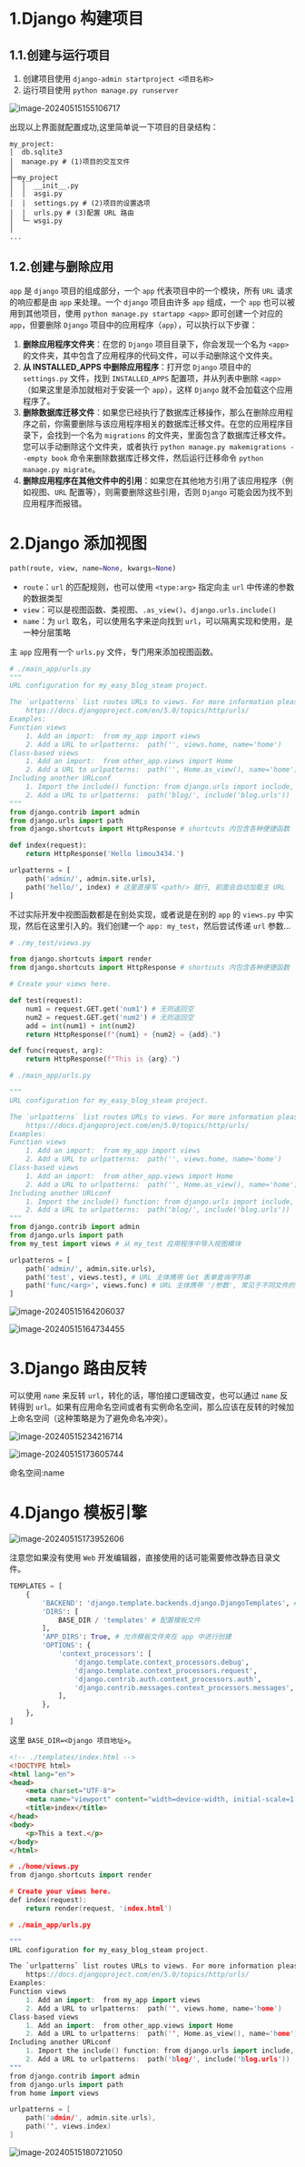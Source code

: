# 1.Django 构建项目

## 1.1.创建与运行项目

1.   创建项目使用 `django-admin startproject <项目名称>`
2.   运行项目使用 `python manage.py runserver`

![image-20240515155106717](./assets/image-20240515155106717.png)

出现以上界面就配置成功,这里简单说一下项目的目录结构：

```shell
my_project:
│  db.sqlite3
│  manage.py # (1)项目的交互文件
│
├─my_project
│  │  __init__.py
│  │  asgi.py
│  │  settings.py # (2)项目的设置选项
│  │  urls.py # (3)配置 URL 路由
│  └─ wsgi.py 
│
...
```

## 1.2.创建与删除应用

`app` 是 `django` 项目的组成部分，一个 `app` 代表项目中的一个模块，所有 `URL` 请求的响应都是由 `app` 来处理。一个 `django` 项目由许多 `app` 组成，一个 `app` 也可以被用到其他项目，使用 `python manage.py startapp <app>` 即可创建一个对应的 `app`，但要删除 `Django` 项目中的应用程序（`app`），可以执行以下步骤：

1.  **删除应用程序文件夹**：在您的 `Django` 项目目录下，你会发现一个名为 `<app>` 的文件夹，其中包含了应用程序的代码文件，可以手动删除这个文件夹。
2.  **从 INSTALLED_APPS 中删除应用程序**：打开您 `Django` 项目中的 `settings.py` 文件，找到 `INSTALLED_APPS` 配置项，并从列表中删除 `<app>`（如果这里是添加就相对于安装一个 `app`），这样 `Django` 就不会加载这个应用程序了。
3.  **删除数据库迁移文件**：如果您已经执行了数据库迁移操作，那么在删除应用程序之前，你需要删除与该应用程序相关的数据库迁移文件。在您的应用程序目录下，会找到一个名为 `migrations` 的文件夹，里面包含了数据库迁移文件。您可以手动删除这个文件夹，或者执行 `python manage.py makemigrations --empty book` 命令来删除数据库迁移文件，然后运行迁移命令 `python manage.py migrate`。
4.  **删除应用程序在其他文件中的引用**：如果您在其他地方引用了该应用程序（例如视图、`URL` 配置等），则需要删除这些引用，否则 `Django` 可能会因为找不到应用程序而报错。

# 2.Django 添加视图

```python
path(route, view, name=None, kwargs=None)
```

-   `route`：`url` 的匹配规则，也可以使用 `<type:arg>` 指定向主 `url` 中传递的参数的数据类型
-   `view`：可以是视图函数、类视图、`.as_view()`、`django.urls.include()`
-   `name`：为 `url` 取名，可以使用名字来逆向找到 `url`，可以隔离实现和使用，是一种分层策略

主 `app` 应用有一个 `urls.py` 文件，专门用来添加视图函数。

```python
# ./main_app/urls.py
"""
URL configuration for my_easy_blog_steam project.

The `urlpatterns` list routes URLs to views. For more information please see:
    https://docs.djangoproject.com/en/5.0/topics/http/urls/
Examples:
Function views
    1. Add an import:  from my_app import views
    2. Add a URL to urlpatterns:  path('', views.home, name='home')
Class-based views
    1. Add an import:  from other_app.views import Home
    2. Add a URL to urlpatterns:  path('', Home.as_view(), name='home')
Including another URLconf
    1. Import the include() function: from django.urls import include, path
    2. Add a URL to urlpatterns:  path('blog/', include('blog.urls'))
"""
from django.contrib import admin
from django.urls import path
from django.shortcuts import HttpResponse # shortcuts 内包含各种便捷函数

def index(request):
    return HttpResponse('Hello limou3434.')

urlpatterns = [
    path('admin/', admin.site.urls),
    path('hello/', index) # 这里直接写 <path/> 就行, 前面会自动加载主 URL
]
```

不过实际开发中视图函数都是在别处实现，或者说是在别的 `app` 的 `views.py` 中实现，然后在这里引入的。我们创建一个 `app: my_test`，然后尝试传递 `url` 参数...

```python
# ./my_test/views.py

from django.shortcuts import render
from django.shortcuts import HttpResponse # shortcuts 内包含各种便捷函数

# Create your views here.

def test(request):
    num1 = request.GET.get('num1') # 无则返回空
    num2 = request.GET.get('num2') # 无则返回空
    add = int(num1) + int(num2)
    return HttpResponse(f"{num1} + {num2} = {add}.")

def func(request, arg):
    return HttpResponse(f"This is {arg}.")
```

```python
# ./main_app/urls.py

"""
URL configuration for my_easy_blog_steam project.

The `urlpatterns` list routes URLs to views. For more information please see:
    https://docs.djangoproject.com/en/5.0/topics/http/urls/
Examples:
Function views
    1. Add an import:  from my_app import views
    2. Add a URL to urlpatterns:  path('', views.home, name='home')
Class-based views
    1. Add an import:  from other_app.views import Home
    2. Add a URL to urlpatterns:  path('', Home.as_view(), name='home')
Including another URLconf
    1. Import the include() function: from django.urls import include, path
    2. Add a URL to urlpatterns:  path('blog/', include('blog.urls'))
"""
from django.contrib import admin
from django.urls import path
from my_test import views # 从 my_test 应用程序中导入视图模块

urlpatterns = [
    path('admin/', admin.site.urls),
    path('test', views.test), # URL 主体携带 Get 表单查询字符串
    path('func/<arg>', views.func) # URL 主体携带 '/参数', 常见于不同文件的 id 指引,可以写成 func<int:arg> 限定类型
]

```

![image-20240515164206037](./assets/image-20240515164206037.png)

![image-20240515164734455](./assets/image-20240515164734455.png)

# 3.Django 路由反转

可以使用 `name` 来反转 `url`，转化的话，哪怕接口逻辑改变，也可以通过 `name` 反转得到 `url`。如果有应用命名空间或者有实例命名空间，那么应该在反转的时候加上命名空间（这种策略是为了避免命名冲突）。

![image-20240515234216714](./assets/image-20240515234216714.png)

![image-20240515173605744](./assets/image-20240515173605744.png)

命名空间:name

# 4.Django 模板引擎

![image-20240515173952606](./assets/image-20240515173952606.png)

注意您如果没有使用 `Web` 开发编辑器，直接使用的话可能需要修改静态目录文件。

```python
TEMPLATES = [
    {
        'BACKEND': 'django.template.backends.django.DjangoTemplates', # 模板引擎
        'DIRS': [
            BASE_DIR / 'templates' # 配置模板文件
        ],
        'APP_DIRS': True, # 允许模板文件夹在 app 中进行创建
        'OPTIONS': {
            'context_processors': [
                'django.template.context_processors.debug',
                'django.template.context_processors.request',
                'django.contrib.auth.context_processors.auth',
                'django.contrib.messages.context_processors.messages',
            ],
        },
    },
]
```

这里 `BASE_DIR=<Django 项目地址>`。

```html
<!-- ./templates/index.html -->
<!DOCTYPE html>
<html lang="en">
<head>
    <meta charset="UTF-8">
    <meta name="viewport" content="width=device-width, initial-scale=1.0">
    <title>index</title>
</head>
<body>
    <p>This a text.</p>
</body>
</html>
```

```cpp
# ./home/views.py
from django.shortcuts import render

# Create your views here.
def index(request):
    return render(request, 'index.html')
```

```cpp
# ./main_app/urls.py

"""
URL configuration for my_easy_blog_steam project.

The `urlpatterns` list routes URLs to views. For more information please see:
    https://docs.djangoproject.com/en/5.0/topics/http/urls/
Examples:
Function views
    1. Add an import:  from my_app import views
    2. Add a URL to urlpatterns:  path('', views.home, name='home')
Class-based views
    1. Add an import:  from other_app.views import Home
    2. Add a URL to urlpatterns:  path('', Home.as_view(), name='home')
Including another URLconf
    1. Import the include() function: from django.urls import include, path
    2. Add a URL to urlpatterns:  path('blog/', include('blog.urls'))
"""
from django.contrib import admin
from django.urls import path
from home import views

urlpatterns = [
    path('admin/', admin.site.urls),
    path('', views.index)
]

```

![image-20240515180721050](./assets/image-20240515180721050.png)

































